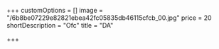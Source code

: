 +++
customOptions = []
image = "/6b8be07229e82821ebea42fc05835db46115cfcb_00.jpg"
price = 20
shortDescription = "Ofc"
title = "DA"

+++
